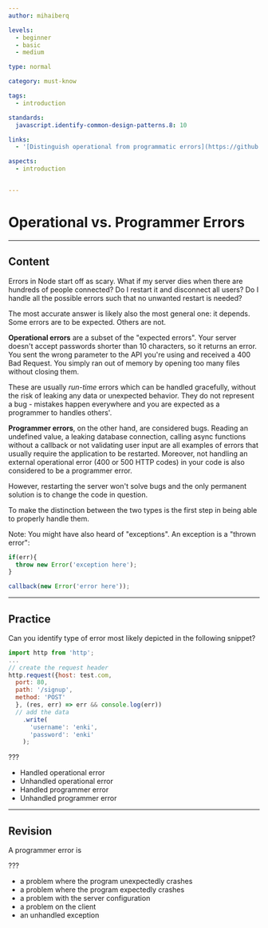 ```yaml
---
author: mihaiberq

levels:
  - beginner
  - basic
  - medium

type: normal

category: must-know

tags:
  - introduction

standards:
  javascript.identify-common-design-patterns.8: 10

links:
  - '[Distinguish operational from programmatic errors](https://github.com/i0natan/nodebestpractices/blob/master/sections/errorhandling/operationalvsprogrammererror.md){website}'

aspects:
  - introduction


---
```

# Operational vs. Programmer Errors

---
## Content

Errors in Node start off as scary. What if my server dies when there are hundreds of people connected? Do I restart it and disconnect all users? Do I handle all the possible errors such that no unwanted restart is needed?

The most accurate answer is likely also the most general one: it depends. Some errors are to be expected. Others are not.

**Operational errors** are a subset of the "expected errors". Your server doesn't accept passwords shorter than 10 characters, so it returns an error. You sent the wrong parameter to the API you're using and received a 400 Bad Request. You simply ran out of memory by opening too many files without closing them.

These are usually *run-time* errors which can be handled gracefully, without the risk of leaking any data or unexpected behavior. They do not represent a bug - mistakes happen everywhere and you are expected as a programmer to handles others'.

**Programmer errors**, on the other hand, are considered bugs. Reading an undefined value, a leaking database connection, calling async functions without a callback or not validating user input are all examples of errors that usually require the application to be restarted. Moreover, not handling an external operational error (400 or 500 HTTP codes) in your code is also  considered to be a programmer error.

However, restarting the server won't solve bugs and the only permanent solution is to change the code in question.

To make the distinction between the two types is the first step in being able to properly handle them.

Note: You might have also heard of "exceptions". An exception is a "thrown error":
```javascript
if(err){
  throw new Error('exception here');  
}

callback(new Error('error here'));
```

---
## Practice

Can you identify type of error most likely depicted in the following snippet?
```javascript
import http from 'http';
...
// create the request header
http.request({host: test.com,
  port: 80,
  path: '/signup',
  method: 'POST'
  }, (res, err) => err && console.log(err))
  // add the data
    .write(
      'username': 'enki',
      'password': 'enki'
    );
```
???


* Handled operational error
* Unhandled operational error
* Handled programmer error
* Unhandled programmer error

---
## Revision

A programmer error is

???


* a problem where the program unexpectedly crashes
* a problem where the program expectedly crashes
* a problem with the server configuration
* a problem on the client
* an unhandled exception

 
